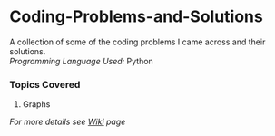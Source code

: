 # Coding-Problems-and-Solutions
A collection of some of the coding problems I came across and their solutions.  
*Programming Language Used:* Python
### Topics Covered 
1. Graphs

_For more details see *[Wiki](https://github.com/anuva312/Coding-Problems-and-Solutions/wiki)* page_
